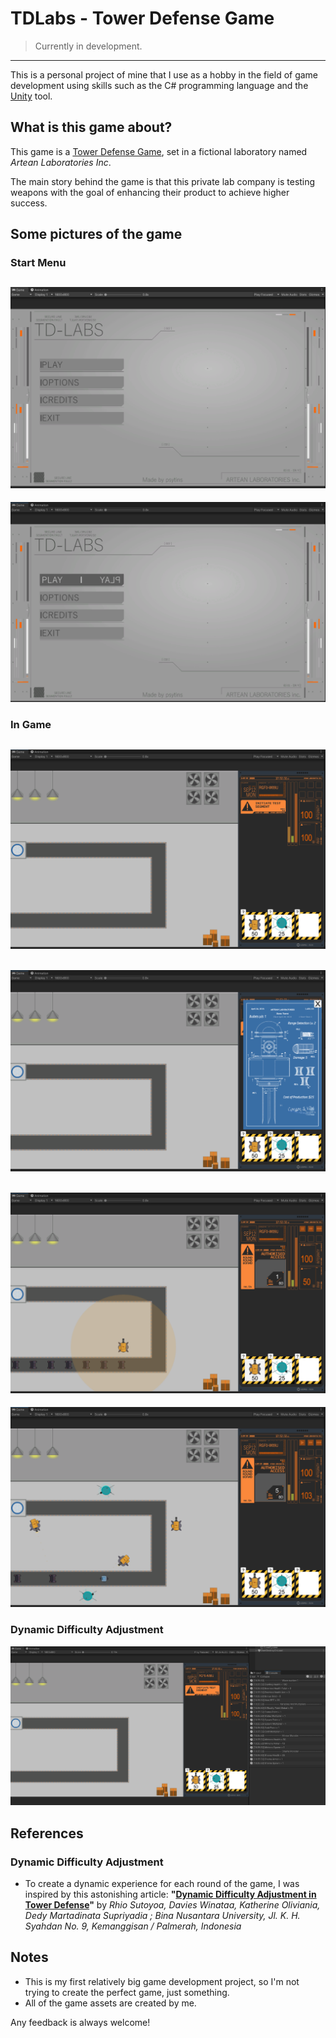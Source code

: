 # TDLabs - Tower Defense Game
>Currently in development.
---
This is a personal project of mine that I use as a hobby in the field of game development using skills such as the C# programming language and the [Unity](https://unity.com) tool.

## What is this game about?
This game is a [Tower Defense Game](https://en.wikipedia.org/wiki/Tower_defense), set in a fictional laboratory named *Artean Laboratories Inc*.

The main story behind the game is that this private lab company is testing weapons with the goal of enhancing their product to achieve higher success.

## Some pictures of the game
### Start Menu
![Start Menu 01](images-github/start-menu-01.PNG)
--
![Start Menu 02](images-github/start-menu-02.PNG)

### In Game
![In-Game 01](images-github/in-game-01.PNG)
--
![In-Game 02](images-github/in-game-02.PNG)
--
![In-Game 03](images-github/in-game-03.PNG)
--
![In-Game 04](images-github/in-game-04.PNG)

### Dynamic Difficulty Adjustment
![DDA 01](images-github/DDA-01.PNG)

## References
### Dynamic Difficulty Adjustment
  - To create a dynamic experience for each round of the game, I was inspired by this astonishing article: **"[Dynamic Difficulty Adjustment in Tower Defense](https://s3.us-west-2.amazonaws.com/secure.notion-static.com/2a568c9c-4059-4606-b520-9d6fa60b9d52/dynamic-difficulty-adjustment-in-tower-defence.pdf?X-Amz-Algorithm=AWS4-HMAC-SHA256&X-Amz-Content-Sha256=UNSIGNED-PAYLOAD&X-Amz-Credential=AKIAT73L2G45EIPT3X45%2F20230206%2Fus-west-2%2Fs3%2Faws4_request&X-Amz-Date=20230206T133323Z&X-Amz-Expires=86400&X-Amz-Signature=1a2e2112712bfa71d15937247dee9fed6dd49a29b8cdfe486f5187c97ac3386a&X-Amz-SignedHeaders=host&response-content-disposition=filename%3D%22dynamic-difficulty-adjustment-in-tower-defence.pdf%22&x-id=GetObject)"** by *Rhio Sutoyoa, Davies Winataa, Katherine Oliviania, Dedy Martadinata Supriyadia ; Bina Nusantara University, Jl. K. H. Syahdan No. 9, Kemanggisan / Palmerah, Indonesia*

## Notes
- This is my first relatively big game development project, so I'm not trying to create the perfect game, just something.
- All of the game assets are created by me.

Any feedback is always welcome!
